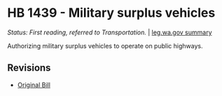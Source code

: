 # HB 1439 - Military surplus vehicles
*Status: First reading, referred to Transportation.* | [leg.wa.gov summary](https://app.leg.wa.gov/billsummary?BillNumber=1439&Year=2021)

Authorizing military surplus vehicles to operate on public highways.

## Revisions
* [Original Bill](1/)